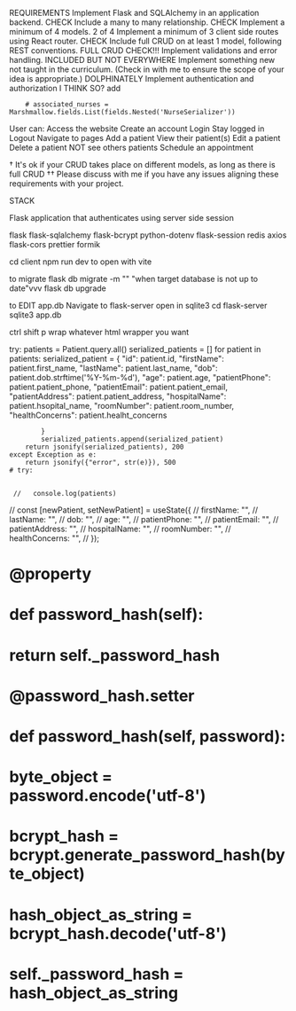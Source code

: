 REQUIREMENTS
Implement Flask and SQLAlchemy in an application backend. CHECK
Include a many to many relationship. CHECK
Implement a minimum of 4 models. 2 of 4
Implement a minimum of 3 client side routes using React router. CHECK
Include full CRUD on at least 1 model, following REST conventions. FULL CRUD CHECK!!!
Implement validations and error handling. INCLUDED BUT NOT EVERYWHERE
Implement something new not taught in the curriculum. (Check in with me to ensure the scope of your idea is appropriate.) DOLPHINATELY
Implement authentication and authorization I THINK SO? add 

        # associated_nurses = Marshmallow.fields.List(fields.Nested('NurseSerializer'))

 
User can:
Access the website
Create an account
Login
Stay logged in
Logout
Navigate to pages
Add a patient
View their patient(s)
Edit a patient
Delete a patient
NOT see others patients
Schedule an appointment

† It's ok if your CRUD takes place on different models, as long as there is full CRUD
†† Please discuss with me if you have any issues aligning these requirements with your project.

STACK

Flask application that authenticates using server side session

flask
flask-sqlalchemy
flask-bcrypt
python-dotenv
flask-session
redis
axios
flask-cors
prettier
formik



cd client
npm run dev to open with vite

to migrate
flask db migrate -m ""
"when target database is not up to date"vvv
flask db upgrade

to EDIT app.db
Navigate to flask-server
open in sqlite3
    cd flask-server
    sqlite3 app.db

ctrl shift p 
wrap
whatever html wrapper you want

  try:
        patients = Patient.query.all()
        serialized_patients = []
        for patient in patients:
            serialized_patient = {
                "id": patient.id,
                "firstName": patient.first_name,
                "lastName": patient.last_name,
                "dob": patient.dob.strftime('%Y-%m-%d'),
                "age": patient.age,
                "patientPhone": patient.patient_phone,
                "patientEmail": patient.patient_email,
                "patientAddress": patient.patient_address,
                "hospitalName": patient.hsopital_name,
                "roomNumber": patient.room_number,
                "healthConcerns": patient.healht_concerns

            }
            serialized_patients.append(serialized_patient)
        return jsonify(serialized_patients), 200
    except Exception as e:
        return jsonify({"error", str(e)}), 500
    # try:


     //   console.log(patients)
  //   const [newPatient, setNewPatient] = useState({
  //     firstName: "",
  //     lastName: "",
  //     dob: "",
  //     age: "",
  //     patientPhone: "",
  //     patientEmail: "",
  //     patientAddress: "",
  //     hospitalName: "",
  //     roomNumber: "",
  //     healthConcerns: "",
  //   });

  #     @property
#     def password_hash(self):
#         return self._password_hash
    
#     @password_hash.setter
#     def password_hash(self, password):
#         byte_object = password.encode('utf-8')
#         bcrypt_hash = bcrypt.generate_password_hash(byte_object)
#         hash_object_as_string = bcrypt_hash.decode('utf-8')
#         self._password_hash = hash_object_as_string

